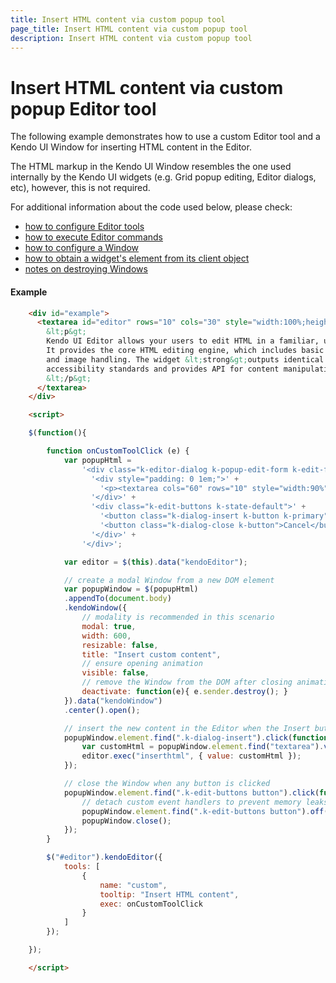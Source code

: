 ```yaml
---
title: Insert HTML content via custom popup tool
page_title: Insert HTML content via custom popup tool
description: Insert HTML content via custom popup tool
---
```


# Insert HTML content via custom popup Editor tool

The following example demonstrates how to use a custom Editor tool and a Kendo UI Window for inserting HTML content in the Editor.

The HTML markup in the Kendo UI Window resembles the one used internally by the Kendo UI widgets (e.g. Grid popup editing, Editor dialogs, etc), however, this is not required.

For additional information about the code used below, please check:

* [how to configure Editor tools](/api/javascript/ui/editor#configuration-tools)
* [how to execute Editor commands](/api/javascript/ui/editor#methods-exec)
* [how to configure a Window](/api/javascript/ui/window)
* [how to obtain a widget's element from its client object](/framework/widgets/wrapper-element)
* [notes on destroying Windows](/web/window/overview#destroying-a-kendo-ui-window)

#### Example

```html
    <div id="example">
      <textarea id="editor" rows="10" cols="30" style="width:100%;height:400px">
        &lt;p&gt;
        Kendo UI Editor allows your users to edit HTML in a familiar, user-friendly way.&lt;br /&gt;
        It provides the core HTML editing engine, which includes basic text formatting, hyperlinks, lists,
        and image handling. The widget &lt;strong&gt;outputs identical HTML&lt;/strong&gt; across all major browsers, follows
        accessibility standards and provides API for content manipulation.
        &lt;/p&gt;
      </textarea>
    </div>

    <script>

    $(function(){

        function onCustomToolClick (e) {
            var popupHtml = 
                '<div class="k-editor-dialog k-popup-edit-form k-edit-form-container" style="width:auto;">' + 
                  '<div style="padding: 0 1em;">' +
                    '<p><textarea cols="60" rows="10" style="width:90%"></textarea></p>' +
                  '</div>' +
                  '<div class="k-edit-buttons k-state-default">' +
                    '<button class="k-dialog-insert k-button k-primary">Insert</button>' +
                    '<button class="k-dialog-close k-button">Cancel</button>' +
                  '</div>' +
                '</div>';

            var editor = $(this).data("kendoEditor");

            // create a modal Window from a new DOM element
            var popupWindow = $(popupHtml)
            .appendTo(document.body)
            .kendoWindow({
                // modality is recommended in this scenario
                modal: true,
                width: 600,
                resizable: false,
                title: "Insert custom content",
                // ensure opening animation
                visible: false,
                // remove the Window from the DOM after closing animation is finished
                deactivate: function(e){ e.sender.destroy(); }
            }).data("kendoWindow")
            .center().open();

            // insert the new content in the Editor when the Insert button is clicked
            popupWindow.element.find(".k-dialog-insert").click(function(){
                var customHtml = popupWindow.element.find("textarea").val();
                editor.exec("inserthtml", { value: customHtml });
            });

            // close the Window when any button is clicked
            popupWindow.element.find(".k-edit-buttons button").click(function(){
                // detach custom event handlers to prevent memory leaks
                popupWindow.element.find(".k-edit-buttons button").off();
                popupWindow.close();
            });
        }

        $("#editor").kendoEditor({
            tools: [
                {
                    name: "custom",
                    tooltip: "Insert HTML content",
                    exec: onCustomToolClick
                }
            ]
        });

    });

    </script>
```